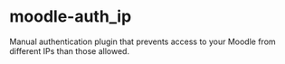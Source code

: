 moodle-auth_ip
==============

Manual authentication plugin that prevents access to your Moodle from different IPs than those allowed.
